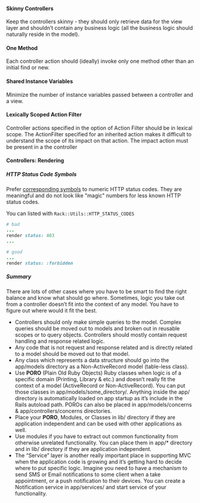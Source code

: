 #### Skinny Controllers
Keep the controllers skinny - they should only retrieve data for the view layer and shouldn’t contain any business logic (all the business logic should naturally reside in the model).

#### One Method
Each controller action should (ideally) invoke only one method other than an initial find or new.

#### Shared Instance Variables
Minimize the number of instance variables passed between a controller and a view.

#### Lexically Scoped Action Filter
Controller actions specified in the option of Action Filter should be in lexical scope. The ActionFilter specified for an inherited action makes it difficult to understand the scope of its impact on that action. The impact action must be present in a the controller

#### Controllers: Rendering
#####  HTTP Status Code Symbols
Prefer [corresponding symbols](https://gist.github.com/mlanett/a31c340b132ddefa9cca) to numeric HTTP status codes. They are meaningful and do not look like "magic" numbers for less known HTTP status codes.

You can listed with `Rack::Utils::HTTP_STATUS_CODES`
```ruby
# bad
...
render status: 403
...

# good
...
render status: :forbidden
```

#####  Summary
There are lots of other cases where you have to be smart to find the right balance and know what should go where. Sometimes, logic you take out from a controller doesn’t fit into the context of any model. You have to figure out where would it fit the best.

- Controllers should only make simple queries to the model. Complex queries should be moved out to models and broken out in reusable scopes or to query objects. Controllers should mostly contain request handling and response related logic.
- Any code that is not request and response related and is directly related to a model should be moved out to that model.
- Any class which represents a data structure should go into the app/models directory as a Non-ActiveRecord model (table-less class).
- Use **PORO** (Plain Old Ruby Objects) Ruby classes when logic is of a specific domain (Printing, Library & etc.) and doesn’t really fit the context of a model (ActiveRecord or Non-ActiveRecord). You can put those classes in app/models/some_directory/. Anything inside the app/ directory is automatically loaded on app startup as it’s include in the Rails autoload path. POROs can also be placed in app/models/concerns & app/controllers/concerns directories.
- Place your **PORO**, Modules, or Classes in lib/ directory if they are application independent and can be used with other applications as well.
- Use modules if you have to extract out common functionality from otherwise unrelated functionality. You can place them in app/* directory and in lib/ directory if they are application independent.
- The “Service” layer is another really important place in supporting MVC when the application code is growing and it’s getting hard to decide where to put specific logic. Imagine you need to have a mechanism to send SMS or Email notifications to some client when a take appointment, or a push notification to their devices. You can create a Notification service in app/services/ and start service of your functionality.
